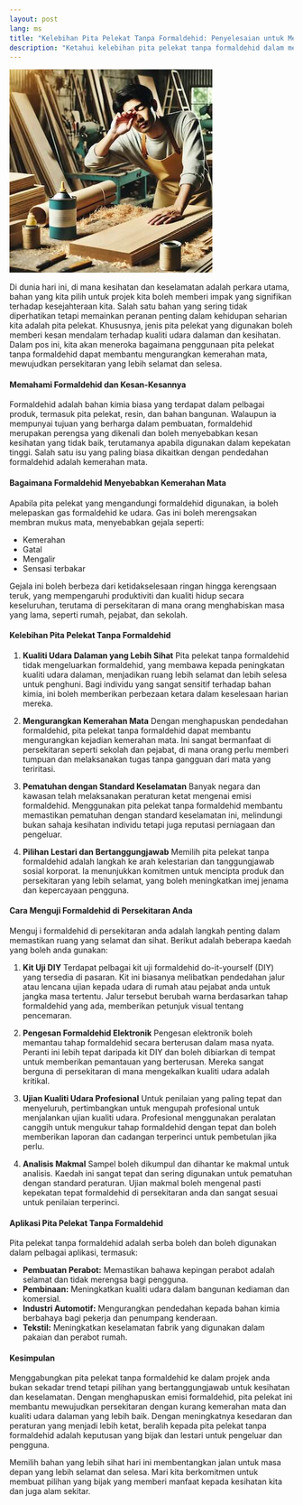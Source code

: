 ```yaml
---
layout: post
lang: ms
title: "Kelebihan Pita Pelekat Tanpa Formaldehid: Penyelesaian untuk Mengurangkan Kemerahan Mata"
description: "Ketahui kelebihan pita pelekat tanpa formaldehid dalam mengurangkan kemerahan mata dan meningkatkan kualiti udara dalaman. Pelajari bagaimana pita pelekat ini menyumbang kepada persekitaran yang lebih sihat, pematuhan dengan standard keselamatan, dan amalan lestari. Temui kaedah untuk menguji formaldehid di rumah atau tempat kerja anda untuk memastikan ruang yang selamat dan selesa."
---
```

![Kemerahan Mata](/images/eye-irritation.jpg "Kemerahan Mata")

Di dunia hari ini, di mana kesihatan dan keselamatan adalah perkara utama, bahan yang kita pilih untuk projek kita boleh memberi impak yang signifikan terhadap kesejahteraan kita. Salah satu bahan yang sering tidak diperhatikan tetapi memainkan peranan penting dalam kehidupan seharian kita adalah pita pelekat. Khususnya, jenis pita pelekat yang digunakan boleh memberi kesan mendalam terhadap kualiti udara dalaman dan kesihatan. Dalam pos ini, kita akan meneroka bagaimana penggunaan pita pelekat tanpa formaldehid dapat membantu mengurangkan kemerahan mata, mewujudkan persekitaran yang lebih selamat dan selesa.

#### Memahami Formaldehid dan Kesan-Kesannya

Formaldehid adalah bahan kimia biasa yang terdapat dalam pelbagai produk, termasuk pita pelekat, resin, dan bahan bangunan. Walaupun ia mempunyai tujuan yang berharga dalam pembuatan, formaldehid merupakan perengsa yang dikenali dan boleh menyebabkan kesan kesihatan yang tidak baik, terutamanya apabila digunakan dalam kepekatan tinggi. Salah satu isu yang paling biasa dikaitkan dengan pendedahan formaldehid adalah kemerahan mata.

#### Bagaimana Formaldehid Menyebabkan Kemerahan Mata

Apabila pita pelekat yang mengandungi formaldehid digunakan, ia boleh melepaskan gas formaldehid ke udara. Gas ini boleh merengsakan membran mukus mata, menyebabkan gejala seperti:
- Kemerahan
- Gatal
- Mengalir
- Sensasi terbakar

Gejala ini boleh berbeza dari ketidakselesaan ringan hingga kerengsaan teruk, yang mempengaruhi produktiviti dan kualiti hidup secara keseluruhan, terutama di persekitaran di mana orang menghabiskan masa yang lama, seperti rumah, pejabat, dan sekolah.

#### Kelebihan Pita Pelekat Tanpa Formaldehid

1. **Kualiti Udara Dalaman yang Lebih Sihat**
   Pita pelekat tanpa formaldehid tidak mengeluarkan formaldehid, yang membawa kepada peningkatan kualiti udara dalaman, menjadikan ruang lebih selamat dan lebih selesa untuk penghuni. Bagi individu yang sangat sensitif terhadap bahan kimia, ini boleh memberikan perbezaan ketara dalam keselesaan harian mereka.

2. **Mengurangkan Kemerahan Mata**
   Dengan menghapuskan pendedahan formaldehid, pita pelekat tanpa formaldehid dapat membantu mengurangkan kejadian kemerahan mata. Ini sangat bermanfaat di persekitaran seperti sekolah dan pejabat, di mana orang perlu memberi tumpuan dan melaksanakan tugas tanpa gangguan dari mata yang teriritasi.

3. **Pematuhan dengan Standard Keselamatan**
   Banyak negara dan kawasan telah melaksanakan peraturan ketat mengenai emisi formaldehid. Menggunakan pita pelekat tanpa formaldehid membantu memastikan pematuhan dengan standard keselamatan ini, melindungi bukan sahaja kesihatan individu tetapi juga reputasi perniagaan dan pengeluar.

4. **Pilihan Lestari dan Bertanggungjawab**
   Memilih pita pelekat tanpa formaldehid adalah langkah ke arah kelestarian dan tanggungjawab sosial korporat. Ia menunjukkan komitmen untuk mencipta produk dan persekitaran yang lebih selamat, yang boleh meningkatkan imej jenama dan kepercayaan pengguna.

#### Cara Menguji Formaldehid di Persekitaran Anda

Menguj i formaldehid di persekitaran anda adalah langkah penting dalam memastikan ruang yang selamat dan sihat. Berikut adalah beberapa kaedah yang boleh anda gunakan:

1. **Kit Uji DIY**
   Terdapat pelbagai kit uji formaldehid do-it-yourself (DIY) yang tersedia di pasaran. Kit ini biasanya melibatkan pendedahan jalur atau lencana ujian kepada udara di rumah atau pejabat anda untuk jangka masa tertentu. Jalur tersebut berubah warna berdasarkan tahap formaldehid yang ada, memberikan petunjuk visual tentang pencemaran.

2. **Pengesan Formaldehid Elektronik**
   Pengesan elektronik boleh memantau tahap formaldehid secara berterusan dalam masa nyata. Peranti ini lebih tepat daripada kit DIY dan boleh dibiarkan di tempat untuk memberikan pemantauan yang berterusan. Mereka sangat berguna di persekitaran di mana mengekalkan kualiti udara adalah kritikal.

3. **Ujian Kualiti Udara Profesional**
   Untuk penilaian yang paling tepat dan menyeluruh, pertimbangkan untuk mengupah profesional untuk menjalankan ujian kualiti udara. Profesional menggunakan peralatan canggih untuk mengukur tahap formaldehid dengan tepat dan boleh memberikan laporan dan cadangan terperinci untuk pembetulan jika perlu.

4. **Analisis Makmal**
   Sampel boleh dikumpul dan dihantar ke makmal untuk analisis. Kaedah ini sangat tepat dan sering digunakan untuk pematuhan dengan standard peraturan. Ujian makmal boleh mengenal pasti kepekatan tepat formaldehid di persekitaran anda dan sangat sesuai untuk penilaian terperinci.

#### Aplikasi Pita Pelekat Tanpa Formaldehid

Pita pelekat tanpa formaldehid adalah serba boleh dan boleh digunakan dalam pelbagai aplikasi, termasuk:
- **Pembuatan Perabot:** Memastikan bahawa kepingan perabot adalah selamat dan tidak merengsa bagi pengguna.
- **Pembinaan:** Meningkatkan kualiti udara dalam bangunan kediaman dan komersial.
- **Industri Automotif:** Mengurangkan pendedahan kepada bahan kimia berbahaya bagi pekerja dan penumpang kenderaan.
- **Tekstil:** Meningkatkan keselamatan fabrik yang digunakan dalam pakaian dan perabot rumah.

#### Kesimpulan

Menggabungkan pita pelekat tanpa formaldehid ke dalam projek anda bukan sekadar trend tetapi pilihan yang bertanggungjawab untuk kesihatan dan keselamatan. Dengan menghapuskan emisi formaldehid, pita pelekat ini membantu mewujudkan persekitaran dengan kurang kemerahan mata dan kualiti udara dalaman yang lebih baik. Dengan meningkatnya kesedaran dan peraturan yang menjadi lebih ketat, beralih kepada pita pelekat tanpa formaldehid adalah keputusan yang bijak dan lestari untuk pengeluar dan pengguna.

Memilih bahan yang lebih sihat hari ini membentangkan jalan untuk masa depan yang lebih selamat dan selesa. Mari kita berkomitmen untuk membuat pilihan yang bijak yang memberi manfaat kepada kesihatan kita dan juga alam sekitar.

